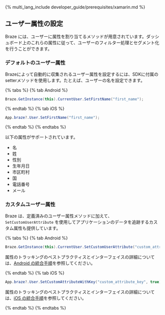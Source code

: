 {% multi_lang_include developer_guide/prerequisites/xamarin.md %}

## ユーザー属性の設定

Braze には、ユーザーに属性を割り当てるメソッドが用意されています。ダッシュボード上のこれらの属性に従って、ユーザーのフィルター処理とセグメント化を行うことができます。

### デフォルトのユーザー属性

Brazeによって自動的に収集されるユーザー属性を設定するには、SDKに付属のsetterメソッドを使用します。たとえば、ユーザーの名を設定できます。

{% tabs %}
{% tab Android %}
```csharp
Braze.GetInstance(this).CurrentUser.SetFirstName("first_name");
```

{% endtab %}
{% tab iOS %}

```csharp
App.braze?.User.SetFirstName("first_name");
```

{% endtab %}
{% endtabs %}

以下の属性がサポートされています。

- 名
- 姓
- 性別
- 生年月日
- 市区町村
- 国
- 電話番号
- メール

### カスタムユーザー属性

Braze は、定義済みのユーザー属性メソッドに加えて、`SetCustomUserAttribute` を使用してアプリケーションのデータを追跡するカスタム属性も提供しています。

{% tabs %}
{% tab Android %}
```csharp
Braze.GetInstance(this).CurrentUser.SetCustomUserAttribute("custom_attribute_key", true);
```

属性のトラッキングのベストプラクティスとインターフェイスの詳細については、[Android の統合手順]({{site.baseurl}}/developer_guide/analytics/setting_user_attributes/?sdktab=android)を参照してください。

{% endtab %}
{% tab iOS %}

```csharp
App.braze?.User.SetCustomAttributeWithKey("custom_attribute_key", true);
```

属性のトラッキングのベストプラクティスとインターフェイスの詳細については、[iOS の統合手順]({{site.baseurl}}/developer_guide/analytics/setting_user_attributes/?sdktab=swift)を参照してください。

{% endtab %}
{% endtabs %}
